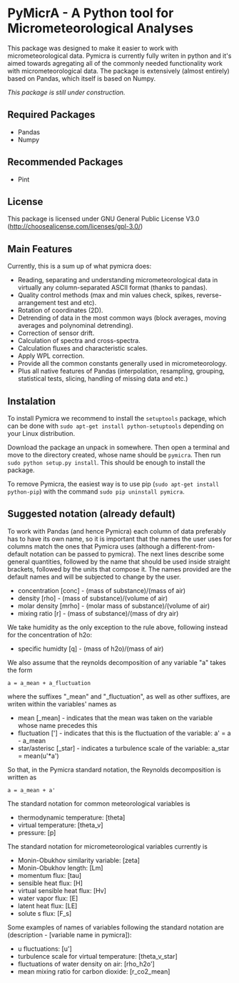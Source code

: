 # PyMicrA - A Python tool for Micrometeorological Analyses

This package was designed to make it easier to work with micrometeorological data. Pymicra is currently fully writen in python and it's aimed towards agregating all of the commonly needed functionality work with micrometeorological data. The package is extensively (almost entirely) based on Pandas, which itself is based on Numpy.

*This package is still under construction.*

## Required Packages
* Pandas
* Numpy

## Recommended Packages
* Pint

## License
This package is licensed under GNU General Public License V3.0 (http://choosealicense.com/licenses/gpl-3.0/)

## Main Features
Currently, this is a sum up of what pymicra does:

  - Reading, separating and understanding micrometeorological data in virtually any column-separated ASCII format (thanks to pandas).
  - Quality control methods (max and min values check, spikes, reverse-arrangement test and etc).
  - Rotation of coordinates (2D).
  - Detrending of data in the most common ways (block averages, moving averages and polynominal detrending).
  - Correction of sensor drift.
  - Calculation of spectra and cross-spectra.
  - Calculation fluxes and characteristic scales.
  - Apply WPL correction.
  - Provide all the common constants generally used in micrometeorology.
  - Plus all native features of Pandas (interpolation, resampling, grouping, statistical tests, slicing, handling of missing data and etc.)

## Instalation
To install Pymicra we recommend to install the `setuptools` package, which can be done with `sudo apt-get install python-setuptools` depending on your Linux distribution.

Download the package an unpack in somewhere. Then open a terminal and move to the directory created, whose name should be `pymicra`. Then run `sudo python setup.py install`. This should be enough to install the package.

To remove Pymicra, the easiest way is to use pip (`sudo apt-get install python-pip`) with the command `sudo pip uninstall pymicra`.

## Suggested notation (already default)
To work with Pandas (and hence Pymicra) each column of data preferably has to have its own name, so it is important that the names the user uses for columns match the ones that Pymicra uses (although a different-from-default notation can be passed to pymicra). The next lines describe some general quantities, followed by the name that should be used inside straight brackets, followed by the units that compose it. The names provided are the default names and will be subjected to change by the user.
 - concentration [conc] - (mass of substance)/(mass of air)
 - density [rho] - (mass of substance)/(volume of air)
 - molar density [mrho] - (molar mass of substance)/(volume of air)
 - mixing ratio [r] - (mass of substance)/(mass of dry air)

We take humidity as the only exception to the rule above, following instead for the concentration of h2o:
 - specific humidty [q] - (mass of h2o)/(mass of air)

We also assume that the reynolds decomposition of any variable "a" takes the form
    
    a = a_mean + a_fluctuation

where the suffixes "\_mean" and "\_fluctuation", as well as other suffixes, are writen within the variables' names as
 - mean [\_mean] - indicates that the mean was taken on the variable whose name precedes this
 - fluctuation ['] - indicates that this is the fluctuation of the variable: a' = a - a\_mean
 - star/asterisc [\_star] - indicates a turbulence scale of the variable: a\_star = mean(u'\*a')

So that, in the Pymicra standard notation, the Reynolds decomposition is written as

    a = a_mean + a'

The standard notation for common meteorological variables is 
 - thermodynamic temperature: [theta] 
 - virtual temperature: [theta\_v]
 - pressure: [p]

The standard notation for micrometeorological variables currently is
 - Monin-Obukhov similarity variable: [zeta]
 - Monin-Obukhov length: [Lm]
 - momentum flux: [tau]
 - sensible heat flux: [H]
 - virtual sensible heat flux: [Hv]
 - water vapor flux: [E]
 - latent heat flux: [LE]
 - solute s flux: [F\_s]

Some examples of names of variables following the standard notation are (description - [variable name in pymicra]):
 - u fluctuations: [u']
 - turbulence scale for virtual temperature: [theta\_v\_star]
 - fluctuations of water density on air: [rho\_h2o']
 - mean mixing ratio for carbon dioxide: [r\_co2\_mean]
